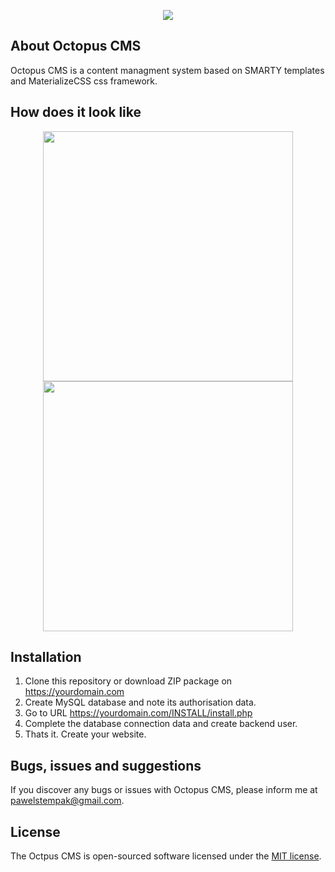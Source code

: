 <p align="center"><img src="https://pawelstempak.com/logo.png"></p>

## About Octopus CMS
Octopus CMS is a content managment system based on SMARTY templates and MaterializeCSS css framework.

## How does it look like

<p align="center"><img src="https://pawelstempak.com/backend.jpg" width="400"> <img src="https://pawelstempak.com/backend1.jpg" width="400"></p>

## Installation

1. Clone this repository or download ZIP package on https://yourdomain.com
2. Create MySQL database and note its authorisation data.
3. Go to URL https://yourdomain.com/INSTALL/install.php
4. Complete the database connection data and create backend user.
5. Thats it. Create your website.

## Bugs, issues and suggestions
If you discover any bugs or issues with Octopus CMS, please inform me at pawelstempak@gmail.com.

## License

The Octpus CMS is open-sourced software licensed under the [MIT license](https://opensource.org/licenses/MIT).

